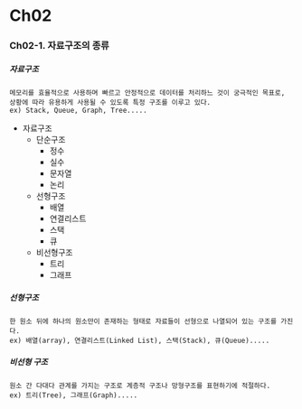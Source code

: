 # Ch02
### Ch02-1. 자료구조의 종류
##### 자료구조
    메모리를 효율적으로 사용하며 빠르고 안정적으로 데이터를 처리하느 것이 궁극적인 목표로, 상황에 따라 유용하게 사용될 수 있도록 특정 구조를 이루고 있다.
    ex) Stack, Queue, Graph, Tree.....
-   자료구조
    - 단순구조  
        - 정수  
        - 실수  
        - 문자열  
        - 논리
    - 선형구조  
        - 배열  
        - 연결리스트  
        - 스택  
        - 큐 
    - 비선형구조  
        - 트리
        - 그래프
##### 선형구조
    한 원소 뒤에 하나의 원소만이 존재하는 형태로 자료들이 선형으로 나열되어 있는 구조를 가진다.
    ex) 배열(array), 연결리스트(Linked List), 스택(Stack), 큐(Queue).....
##### 비선형 구조
    원소 간 다대다 관계를 가지는 구조로 계층적 구조나 망형구조를 표현하기에 적절하다.
    ex) 트리(Tree), 그래프(Graph).....